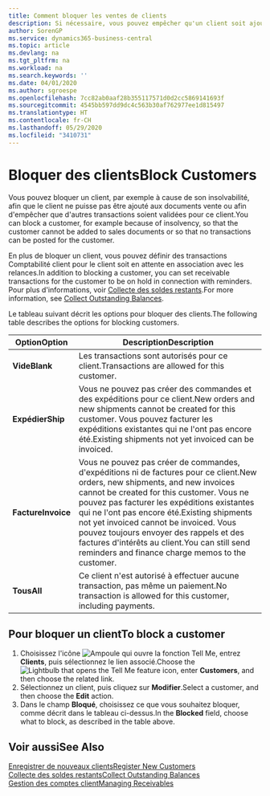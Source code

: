 ```yaml
---
title: Comment bloquer les ventes de clients
description: Si nécessaire, vous pouvez empêcher qu'un client soit ajouté aux documents de vente et d'autres transactions de vente.
author: SorenGP
ms.service: dynamics365-business-central
ms.topic: article
ms.devlang: na
ms.tgt_pltfrm: na
ms.workload: na
ms.search.keywords: ''
ms.date: 04/01/2020
ms.author: sgroespe
ms.openlocfilehash: 7cc82ab0aaf28b355117571d0d2cc5869141693f
ms.sourcegitcommit: 4545bb597dd9dc4c563b30af762977ee1d815497
ms.translationtype: HT
ms.contentlocale: fr-CH
ms.lasthandoff: 05/29/2020
ms.locfileid: "3410731"
---
```

# <a name="block-customers"></a><span data-ttu-id="017ed-103">Bloquer des clients</span><span class="sxs-lookup"><span data-stu-id="017ed-103">Block Customers</span></span>
<span data-ttu-id="017ed-104">Vous pouvez bloquer un client, par exemple à cause de son insolvabilité, afin que le client ne puisse pas être ajouté aux documents vente ou afin d'empêcher que d'autres transactions soient validées pour ce client.</span><span class="sxs-lookup"><span data-stu-id="017ed-104">You can block a customer, for example because of insolvency, so that the customer cannot be added to sales documents or so that no transactions can be posted for the customer.</span></span>

<span data-ttu-id="017ed-105">En plus de bloquer un client, vous pouvez définir des transactions Comptabilité client pour le client soit en attente en association avec les relances.</span><span class="sxs-lookup"><span data-stu-id="017ed-105">In addition to blocking a customer, you can set receivable transactions for the customer to be on hold in connection with reminders.</span></span> <span data-ttu-id="017ed-106">Pour plus d'informations, voir [Collecte des soldes restants](receivables-collect-outstanding-balances.md).</span><span class="sxs-lookup"><span data-stu-id="017ed-106">For more information, see [Collect Outstanding Balances](receivables-collect-outstanding-balances.md).</span></span>   

<span data-ttu-id="017ed-107">Le tableau suivant décrit les options pour bloquer des clients.</span><span class="sxs-lookup"><span data-stu-id="017ed-107">The following table describes the options for blocking customers.</span></span>  

|<span data-ttu-id="017ed-108">Option</span><span class="sxs-lookup"><span data-stu-id="017ed-108">Option</span></span>|<span data-ttu-id="017ed-109">Description</span><span class="sxs-lookup"><span data-stu-id="017ed-109">Description</span></span>|  
|--------------------|------------|  
|<span data-ttu-id="017ed-110">**Vide**</span><span class="sxs-lookup"><span data-stu-id="017ed-110">**Blank**</span></span>|<span data-ttu-id="017ed-111">Les transactions sont autorisés pour ce client.</span><span class="sxs-lookup"><span data-stu-id="017ed-111">Transactions are allowed for this customer.</span></span>|
|<span data-ttu-id="017ed-112">**Expédier**</span><span class="sxs-lookup"><span data-stu-id="017ed-112">**Ship**</span></span>|<span data-ttu-id="017ed-113">Vous ne pouvez pas créer des commandes et des expéditions pour ce client.</span><span class="sxs-lookup"><span data-stu-id="017ed-113">New orders and new shipments cannot be created for this customer.</span></span> <span data-ttu-id="017ed-114">Vous pouvez facturer les expéditions existantes qui ne l'ont pas encore été.</span><span class="sxs-lookup"><span data-stu-id="017ed-114">Existing shipments not yet invoiced can be invoiced.</span></span>|  
|<span data-ttu-id="017ed-115">**Facture**</span><span class="sxs-lookup"><span data-stu-id="017ed-115">**Invoice**</span></span>|<span data-ttu-id="017ed-116">Vous ne pouvez pas créer de commandes, d'expéditions ni de factures pour ce client.</span><span class="sxs-lookup"><span data-stu-id="017ed-116">New orders, new shipments, and new invoices cannot be created for this customer.</span></span> <span data-ttu-id="017ed-117">Vous ne pouvez pas facturer les expéditions existantes qui ne l'ont pas encore été.</span><span class="sxs-lookup"><span data-stu-id="017ed-117">Existing shipments not yet invoiced cannot be invoiced.</span></span> <span data-ttu-id="017ed-118">Vous pouvez toujours envoyer des rappels et des factures d'intérêts au client.</span><span class="sxs-lookup"><span data-stu-id="017ed-118">You can still send reminders and finance charge memos to the customer.</span></span>|  
|<span data-ttu-id="017ed-119">**Tous**</span><span class="sxs-lookup"><span data-stu-id="017ed-119">**All**</span></span>|<span data-ttu-id="017ed-120">Ce client n'est autorisé à effectuer aucune transaction, pas même un paiement.</span><span class="sxs-lookup"><span data-stu-id="017ed-120">No transaction is allowed for this customer, including payments.</span></span>|  

## <a name="to-block-a-customer"></a><span data-ttu-id="017ed-121">Pour bloquer un client</span><span class="sxs-lookup"><span data-stu-id="017ed-121">To block a customer</span></span>  
1. <span data-ttu-id="017ed-122">Choisissez l'icône ![Ampoule qui ouvre la fonction Tell Me](media/ui-search/search_small.png "Dites-moi ce que vous voulez faire"), entrez **Clients**, puis sélectionnez le lien associé.</span><span class="sxs-lookup"><span data-stu-id="017ed-122">Choose the ![Lightbulb that opens the Tell Me feature](media/ui-search/search_small.png "Tell me what you want to do") icon, enter **Customers**, and then choose the related link.</span></span>
2. <span data-ttu-id="017ed-123">Sélectionnez un client, puis cliquez sur **Modifier**.</span><span class="sxs-lookup"><span data-stu-id="017ed-123">Select a customer, and then choose the **Edit** action.</span></span>
3. <span data-ttu-id="017ed-124">Dans le champ **Bloqué**, choisissez ce que vous souhaitez bloquer, comme décrit dans le tableau ci-dessus.</span><span class="sxs-lookup"><span data-stu-id="017ed-124">In the **Blocked** field, choose what to block, as described in the table above.</span></span>

## <a name="see-also"></a><span data-ttu-id="017ed-125">Voir aussi</span><span class="sxs-lookup"><span data-stu-id="017ed-125">See Also</span></span>  
[<span data-ttu-id="017ed-126">Enregistrer de nouveaux clients</span><span class="sxs-lookup"><span data-stu-id="017ed-126">Register New Customers</span></span>](sales-how-register-new-customers.md)  
[<span data-ttu-id="017ed-127">Collecte des soldes restants</span><span class="sxs-lookup"><span data-stu-id="017ed-127">Collect Outstanding Balances</span></span>](receivables-collect-outstanding-balances.md)  
[<span data-ttu-id="017ed-128">Gestion des comptes client</span><span class="sxs-lookup"><span data-stu-id="017ed-128">Managing Receivables</span></span>](receivables-manage-receivables.md)  
